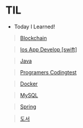# TIL

- Today I Learned!

> [Blockchain](https://github.com/sjh9391985/TIL/tree/main/blockchain)

> [Ios App Develop [swift]](https://github.com/sjh9391985/TIL/tree/main/ios)

> [Java](https://github.com/sjh9391985/TIL/tree/main/Java)

> [Programers Codingtest](https://github.com/sjh9391985/TIL/tree/main/programers/LV1)

> [Docker](https://github.com/sjh9391985/TIL/tree/main/Docker)

> [MySQL](https://github.com/sjh9391985/TIL/tree/main/MySQL)

> [Spring](https://github.com/sjh9391985/TIL/tree/main/Spring)

> [도서](https://github.com/sjh9391985/TIL/tree/main/book)


